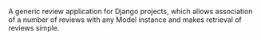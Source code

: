 A generic review application for Django projects, which allows association of a number of reviews with any Model instance and makes retrieval of reviews simple.